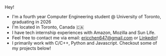 Hey! 
- I'm a fourth year Computer Engineering student @ University of Toronto, graduating in 2026
- I'm located in Toronto, Canada 🇨🇦
- I have tech internship experiences with Amazon, Mozilla and Sun Life. 
- Feel free to contact me via email: ericchen647@gmail.com or [Linkedin](https://www.linkedin.com/in/ec03/)!
- I primarily work with C/C++, Python and Javascript. Checkout some of my projects below!

<!--
**3ric03/3ric03** is a ✨ _special_ ✨ repository because its `README.md` (this file) appears on your GitHub profile.

Here are some ideas to get you started:

- 🔭 I’m currently working on ...
- 🌱 I’m currently learning ...
- 👯 I’m looking to collaborate on ...
- 🤔 I’m looking for help with ...
- 💬 Ask me about ...
- 📫 How to reach me: ...
- 😄 Pronouns: ...
- ⚡ Fun fact: ...
-->
